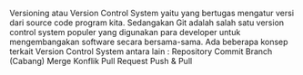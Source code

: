 Versioning atau Version Control System yaitu yang bertugas mengatur versi dari source code program kita. Sedangakan Git adalah salah satu version control system populer yang digunakan para developer untuk mengembangakan software secara bersama-sama.
Ada beberapa konsep terkait Version Control System antara lain :
Repository
Commit
Branch (Cabang)
Merge
Konflik
Pull Request
Push & Pull
